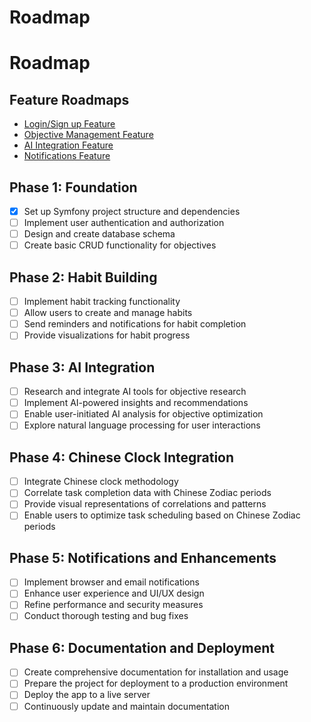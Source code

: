 # Roadmap

# Roadmap

## Feature Roadmaps
- [Login/Sign up Feature](docs/login_signup_roadmap.md)
- [Objective Management Feature](docs/objective_management_roadmap.md)
- [AI Integration Feature](docs/ai_integration_roadmap.md)
- [Notifications Feature](docs/notifications_roadmap.md)

## Phase 1: Foundation
- [x] Set up Symfony project structure and dependencies
- [ ] Implement user authentication and authorization
- [ ] Design and create database schema
- [ ] Create basic CRUD functionality for objectives

## Phase 2: Habit Building
- [ ] Implement habit tracking functionality
- [ ] Allow users to create and manage habits
- [ ] Send reminders and notifications for habit completion
- [ ] Provide visualizations for habit progress

## Phase 3: AI Integration
- [ ] Research and integrate AI tools for objective research
- [ ] Implement AI-powered insights and recommendations
- [ ] Enable user-initiated AI analysis for objective optimization
- [ ] Explore natural language processing for user interactions

## Phase 4: Chinese Clock Integration
- [ ] Integrate Chinese clock methodology
- [ ] Correlate task completion data with Chinese Zodiac periods
- [ ] Provide visual representations of correlations and patterns
- [ ] Enable users to optimize task scheduling based on Chinese Zodiac periods

## Phase 5: Notifications and Enhancements
- [ ] Implement browser and email notifications
- [ ] Enhance user experience and UI/UX design
- [ ] Refine performance and security measures
- [ ] Conduct thorough testing and bug fixes

## Phase 6: Documentation and Deployment
- [ ] Create comprehensive documentation for installation and usage
- [ ] Prepare the project for deployment to a production environment
- [ ] Deploy the app to a live server
- [ ] Continuously update and maintain documentation
